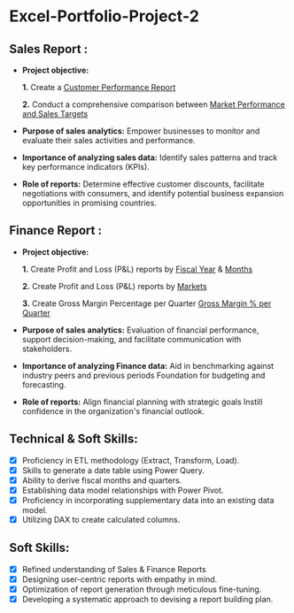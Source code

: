 # Excel-Portfolio-Project-2
## Sales Report :


- **Project objective:** 

    **1.** Create a [Customer Performance Report](https://github.com/AshikaRoji/Excel-Portfolio-Project-2/blob/main/Customer%20Performance%20Report.pdf)

    **2.** Conduct a comprehensive comparison between [Market Performance and Sales Targets](https://github.com/AshikaRoji/Excel-Portfolio-Project-2/blob/main/Market%20Performance%20vs%20Target%20Report.pdf)

- **Purpose of sales analytics:** Empower businesses to monitor and evaluate their sales activities and performance.

- **Importance of analyzing sales data:** Identify sales patterns and track key performance indicators (KPIs).

- **Role of reports:** Determine effective customer discounts, facilitate negotiations with consumers, and identify potential business expansion opportunities in promising countries.


## Finance Report :

- **Project objective:** 

    **1.** Create Profit and Loss (P&L) reports by [Fiscal Year](https://github.com/AshikaRoji/Excel-Portfolio-Project-2/blob/main/P%26L%20By%20Fiscal%20Year%20Report.pdf) & [Months](https://github.com/AshikaRoji/Excel-Portfolio-Project-2/blob/main/P%26L%20Statement%20by%20Months.pdf)

   **2.** Create Profit and Loss (P&L) reports by [Markets](https://github.com/AshikaRoji/Excel-Portfolio-Project-2/blob/main/P%26L%20Statement%20by%20Market.pdf)
  
   **3.** Create Gross Margin Percentage per Quarter [Gross Margin % per Quarter](https://github.com/AshikaRoji/Excel-Portfolio-Project-2/blob/main/GM%25%20by%20Quaters.pdf)

- **Purpose of sales analytics:** Evaluation of financial performance, support decision-making, and facilitate communication with stakeholders.

- **Importance of analyzing Finance data:** Aid in benchmarking against industry peers and previous periods Foundation for budgeting and forecasting.

- **Role of reports:** Align financial planning with strategic goals Instill confidence in the organization's financial outlook.


## Technical & Soft Skills:
- [x]	Proficiency in ETL methodology (Extract, Transform, Load).
- [x]	Skills to generate a date table using Power Query.
- [x]	Ability to derive fiscal months and quarters.
- [x]	Establishing data model relationships with Power Pivot.
- [x]	Proficiency in incorporating supplementary data into an existing data model.
- [x]	Utilizing DAX to create calculated columns.

## Soft Skills:
- [x]	Refined understanding of Sales & Finance Reports
- [x]	Designing user-centric reports with empathy in mind.
- [x]	Optimization of report generation through meticulous fine-tuning.
- [x]	Developing a systematic approach to devising a report building plan.
